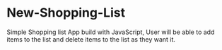 # New-Shopping-List
Simple Shopping list App build with JavaScript, User will be able to add items to the list and delete items to the list as they want it.

